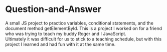# Question-and-Answer
A small JS project to practice variables, conditional statements, and the document method getElementById.
This is a project I worked on for a friend who was trying to teach my buddy Roger and I JavaScript.  
Ultimately it was difficult for us to stick to a teaching schedule, but with this project I learned and had fun with it at the same time.  

